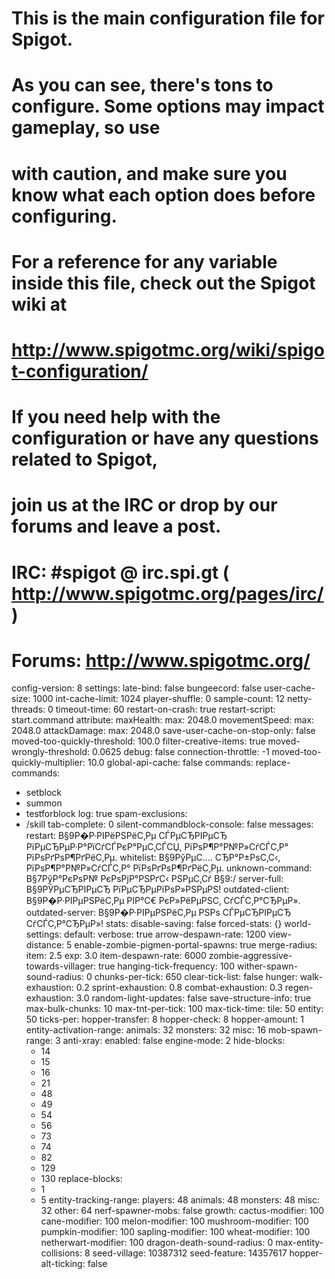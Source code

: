 # This is the main configuration file for Spigot.
# As you can see, there's tons to configure. Some options may impact gameplay, so use
# with caution, and make sure you know what each option does before configuring.
# For a reference for any variable inside this file, check out the Spigot wiki at
# http://www.spigotmc.org/wiki/spigot-configuration/
# 
# If you need help with the configuration or have any questions related to Spigot,
# join us at the IRC or drop by our forums and leave a post.
# 
# IRC: #spigot @ irc.spi.gt ( http://www.spigotmc.org/pages/irc/ )
# Forums: http://www.spigotmc.org/

config-version: 8
settings:
  late-bind: false
  bungeecord: false
  user-cache-size: 1000
  int-cache-limit: 1024
  player-shuffle: 0
  sample-count: 12
  netty-threads: 0
  timeout-time: 60
  restart-on-crash: true
  restart-script: start.command
  attribute:
    maxHealth:
      max: 2048.0
    movementSpeed:
      max: 2048.0
    attackDamage:
      max: 2048.0
  save-user-cache-on-stop-only: false
  moved-too-quickly-threshold: 100.0
  filter-creative-items: true
  moved-wrongly-threshold: 0.0625
  debug: false
  connection-throttle: -1
  moved-too-quickly-multiplier: 10.0
  global-api-cache: false
commands:
  replace-commands:
  - setblock
  - summon
  - testforblock
  log: true
  spam-exclusions:
  - /skill
  tab-complete: 0
  silent-commandblock-console: false
messages:
  restart: В§9Р�Р·РІРёРЅРёС‚Рµ СЃРµСЂРІРµСЂ РїРµСЂРµР·Р°РїСѓСЃРєР°РµС‚СЃСЏ, РїРѕР¶Р°Р№Р»СѓСЃС‚Р° РїРѕРґРѕР¶РґРёС‚Рµ.
  whitelist: В§9РўРµС…. СЂР°Р±РѕС‚С‹, РїРѕР¶Р°Р№Р»СѓСЃС‚Р° РїРѕРґРѕР¶РґРёС‚Рµ.
  unknown-command: В§7РўР°РєРѕР№ РєРѕРјР°РЅРґС‹ РЅРµС‚Сѓ В§9:/
  server-full: В§9РЎРµСЂРІРµСЂ РїРµСЂРµРїРѕР»РЅРµРЅ!
  outdated-client: В§9Р�Р·РІРµРЅРёС‚Рµ РІР°С€ РєР»РёРµРЅС‚ СѓСЃС‚Р°СЂРµР».
  outdated-server: В§9Р�Р·РІРµРЅРёС‚Рµ РЅРѕ СЃРµСЂРІРµСЂ СѓСЃС‚Р°СЂРµР»!
stats:
  disable-saving: false
  forced-stats: {}
world-settings:
  default:
    verbose: true
    arrow-despawn-rate: 1200
    view-distance: 5
    enable-zombie-pigmen-portal-spawns: true
    merge-radius:
      item: 2.5
      exp: 3.0
    item-despawn-rate: 6000
    zombie-aggressive-towards-villager: true
    hanging-tick-frequency: 100
    wither-spawn-sound-radius: 0
    chunks-per-tick: 650
    clear-tick-list: false
    hunger:
      walk-exhaustion: 0.2
      sprint-exhaustion: 0.8
      combat-exhaustion: 0.3
      regen-exhaustion: 3.0
    random-light-updates: false
    save-structure-info: true
    max-bulk-chunks: 10
    max-tnt-per-tick: 100
    max-tick-time:
      tile: 50
      entity: 50
    ticks-per:
      hopper-transfer: 8
      hopper-check: 8
    hopper-amount: 1
    entity-activation-range:
      animals: 32
      monsters: 32
      misc: 16
    mob-spawn-range: 3
    anti-xray:
      enabled: false
      engine-mode: 2
      hide-blocks:
      - 14
      - 15
      - 16
      - 21
      - 48
      - 49
      - 54
      - 56
      - 73
      - 74
      - 82
      - 129
      - 130
      replace-blocks:
      - 1
      - 5
    entity-tracking-range:
      players: 48
      animals: 48
      monsters: 48
      misc: 32
      other: 64
    nerf-spawner-mobs: false
    growth:
      cactus-modifier: 100
      cane-modifier: 100
      melon-modifier: 100
      mushroom-modifier: 100
      pumpkin-modifier: 100
      sapling-modifier: 100
      wheat-modifier: 100
      netherwart-modifier: 100
    dragon-death-sound-radius: 0
    max-entity-collisions: 8
    seed-village: 10387312
    seed-feature: 14357617
    hopper-alt-ticking: false
